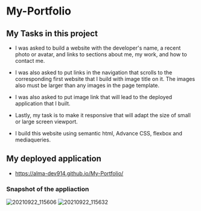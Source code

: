 # My-Portfolio

## My Tasks in this project
* I was asked to build a website with the developer's name, a recent photo or avatar, and links to sections about me, my work, and how to contact me.

* I was also asked to put links in the navigation that scrolls to the corresponding first website that I build with image title on it. The images also must be larger than any images in the page template.
* I was also asked to put image link that will lead to the deployed application that I built.


* Lastly, my task is to make it responsive that will adapt the size of small or large screen viewport.

* I build this website using semantic html, Advance CSS, flexbox and mediaqueries.

## My deployed application
 *  https://alma-dev914.github.io/My-Portfolio/
 
 ### Snapshot of the appliaction
 ![20210922_115606](https://user-images.githubusercontent.com/65073138/134406544-d74df95d-4c79-4581-943c-50713d90ba2f.jpg)
![20210922_115632](https://user-images.githubusercontent.com/65073138/134406559-25691dce-aac6-4786-9579-831e62ef9778.jpg)

